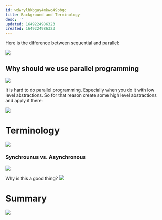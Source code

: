 ```yaml
---
id: wdwrylhkbgay4mkwq49bbgc
title: Background and Terminology
desc: ''
updated: 1649224986323
created: 1649224986323
---
```

Here is the difference between sequential and parallel:

![](/assets/images/2022-04-06-08-03-31.png)


## Why should we use parallel programming
![](/assets/images/2022-04-06-08-04-25.png)

It is hard to do parallel programming. Especially when you do it with low level abstractions. So for that reason create some high level abstractions and apply it there:

![](/assets/images/2022-04-06-08-10-21.png)

# Terminology
![](/assets/images/2022-04-06-08-10-58.png)

### Synchrounus vs. Asynchronous
![](/assets/images/2022-04-06-08-11-40.png)

Why is this a good thing?
![](/assets/images/2022-04-06-08-15-13.png)

# Summary
![](/assets/images/2022-04-06-08-15-32.png)